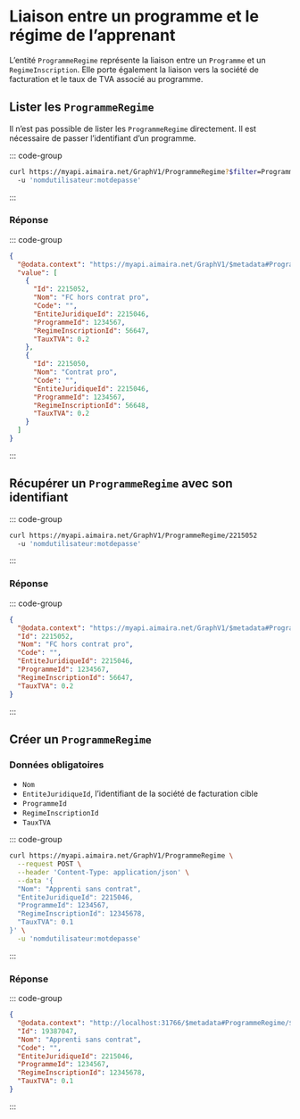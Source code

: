 # Liaison entre un programme et le régime de l’apprenant

L’entité `ProgrammeRegime` représente la liaison entre un `Programme` et un `RegimeInscription`. Elle porte également
la liaison vers la société de facturation et le taux de TVA associé au programme.

## Lister les `ProgrammeRegime`

Il n’est pas possible de lister les `ProgrammeRegime` directement. Il est nécessaire de passer l’identifiant d’un
programme.

::: code-group

```bash [cURL]
curl https://myapi.aimaira.net/GraphV1/ProgrammeRegime?$filter=ProgrammeId eq 1234567
  -u 'nomdutilisateur:motdepasse'
```

:::

### Réponse

::: code-group

```json [JSON]
{
  "@odata.context": "https://myapi.aimaira.net/GraphV1/$metadata#ProgrammeRegime",
  "value": [
    {
      "Id": 2215052,
      "Nom": "FC hors contrat pro",
      "Code": "",
      "EntiteJuridiqueId": 2215046,
      "ProgrammeId": 1234567,
      "RegimeInscriptionId": 56647,
      "TauxTVA": 0.2
    },
    {
      "Id": 2215050,
      "Nom": "Contrat pro",
      "Code": "",
      "EntiteJuridiqueId": 2215046,
      "ProgrammeId": 1234567,
      "RegimeInscriptionId": 56648,
      "TauxTVA": 0.2
    }
  ]
}
```

:::

## Récupérer un `ProgrammeRegime` avec son identifiant

::: code-group

```bash [cURL]
curl https://myapi.aimaira.net/GraphV1/ProgrammeRegime/2215052
  -u 'nomdutilisateur:motdepasse'
```

:::

### Réponse

::: code-group

```json [JSON]
{
  "@odata.context": "https://myapi.aimaira.net/GraphV1/$metadata#ProgrammeRegime",
  "Id": 2215052,
  "Nom": "FC hors contrat pro",
  "Code": "",
  "EntiteJuridiqueId": 2215046,
  "ProgrammeId": 1234567,
  "RegimeInscriptionId": 56647,
  "TauxTVA": 0.2
}
```

:::

## Créer un `ProgrammeRegime`

### Données obligatoires

- `Nom`
- `EntiteJuridiqueId`, l’identifiant de la société de facturation cible
- `ProgrammeId`
- `RegimeInscriptionId`
- `TauxTVA`

::: code-group

```bash [cURL]
curl https://myapi.aimaira.net/GraphV1/ProgrammeRegime \
  --request POST \
  --header 'Content-Type: application/json' \
  --data '{
  "Nom": "Apprenti sans contrat",
  "EntiteJuridiqueId": 2215046,
  "ProgrammeId": 1234567,
  "RegimeInscriptionId": 12345678,
  "TauxTVA": 0.1
}' \
  -u 'nomdutilisateur:motdepasse'
```

:::

### Réponse

::: code-group

```json [JSON]
{
  "@odata.context": "http://localhost:31766/$metadata#ProgrammeRegime/$entity",
  "Id": 19387047,
  "Nom": "Apprenti sans contrat",
  "Code": "",
  "EntiteJuridiqueId": 2215046,
  "ProgrammeId": 1234567,
  "RegimeInscriptionId": 12345678,
  "TauxTVA": 0.1
}
```

:::
